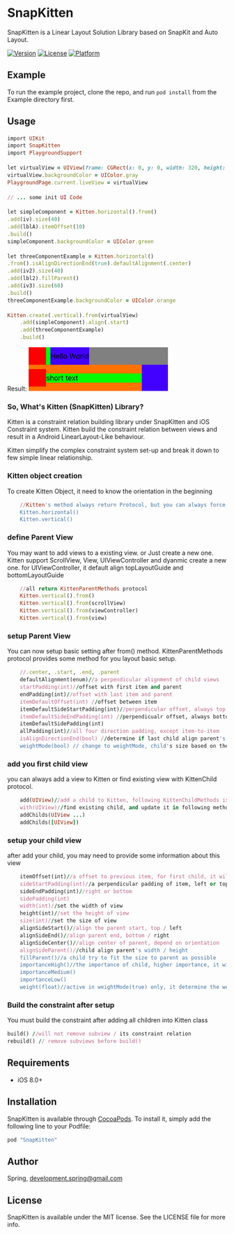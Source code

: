 # SnapKitten

SnapKitten is a Linear Layout Solution Library based on SnapKit and Auto Layout.

[![Version](https://img.shields.io/cocoapods/v/SnapKitten.svg?style=flat)](http://cocoapods.org/pods/SnapKitten)
[![License](https://img.shields.io/cocoapods/l/SnapKitten.svg?style=flat)](http://cocoapods.org/pods/SnapKitten)
[![Platform](https://img.shields.io/cocoapods/p/SnapKitten.svg?style=flat)](http://cocoapods.org/pods/SnapKitten)

## Example

To run the example project, clone the repo, and run `pod install` from the Example directory first.

## Usage

```ruby
import UIKit
import SnapKitten
import PlaygroundSupport

let virtualView = UIView(frame: CGRect(x: 0, y: 0, width: 320, height: 480))
virtualView.backgroundColor = UIColor.gray
PlaygroundPage.current.liveView = virtualView

// ... some init UI Code

let simpleComponent = Kitten.horizontal().from()
.add(iv).size(40)
.add(lblA).itemOffset(10)
.build()
simpleComponent.backgroundColor = UIColor.green

let threeComponentExample = Kitten.horizontal()
.from().isAlignDirectionEnd(true).defaultAlignment(.center)
.add(iv2).size(40)
.add(lbl2).fillParent()
.add(iv3).size(60)
.build()
threeComponentExample.backgroundColor = UIColor.orange

Kitten.create(.vertical).from(virtualView)
    .add(simpleComponent).align(.start)
    .add(threeComponentExample)
    .build()
```
Result:
![](website/static/simpleComponent.png)

### So, What's Kitten (SnapKitten) Library?

Kitten is a constraint relation building library under SnapKitten and iOS Constraint system.
Kitten build the constraint relation between views and result in a Android LinearLayout-Like behaviour.

Kitten simplify the complex constraint system set-up and break it down to few simple linear relationship. 


### Kitten object creation
To create Kitten Object, it need to know the orientation in the beginning
```ruby
	//Kitten's method always return Protocol, but you can always force cast to Kitten itself
	Kitten.horizontal()
	Kitten.vertical()
```

### define Parent View
You may want to add views to a existing view. or Just create a new one.
Kitten support ScrollView, View, UIViewController and dyanmic create a new one.
for UIViewController, it default align topLayoutGuide  and bottomLayoutGuide
```ruby
	//all return KittenParentMethods protocol
	Kitten.vertical().from()
	Kitten.vertical().from(scrollView)
	Kitten.vertical().from(viewController)
	Kitten.vertical().from(view)
```

### setup Parent View
You can now setup basic setting after from() method. KittenParentMethods protocol provides some method for you layout basic setup.
```ruby
	//.center, .start, .end, .parent
	defaultAlignment(enum)//a perpendicular alignment of child views
	startPadding(int)//offset with first item and parent
	endPadding(int)//offset with last item and parent
	itemDefaultOffset(int) //offset between item
	itemDefaultSideStartPadding(int)//perpendicular offset, always top or left
	itemDefaultSideEndPadding(int) //perpendicualr offset, always bottom or right
	itemDefaultSidePadding(int)
	allPadding(int)//all four direction padding, except item-to-item
	isAlignDirectionEnd(bool) //determine if last child align parent's end. Like match_parent in LinearLayout
	weightMode(bool) // change to weightMode, child's size based on the weight related to parent, usually use with isAlignDirectionEnd(true)
```
### add you first child view
you can always add a view to Kitten or find existing view with KittenChild protocol.
```ruby
	add(UIView)//add a child to Kitten, following KittenChildMethods is updating this child view 
	with(UIView)//find existing child, and update it in following method call
	addChilds(UIView ...)
	addChilds([UIView])
```

### setup your child view
after add your child, you may need to provide some information about this view
```ruby
	itemOffset(int)//a offset to previous item, for first child, it will not be active
	sideStartPadding(int)//a perpendicular padding of item, left or top
	sideEndPadding(int)//right or bottom
	sidePadding(int)
	width(int)//set the width of view
	height(int)//set the height of view
	size(int)//set the size of view
	alignSideStart()//align the parent start, top / left
	alignSideEnd()//align parent end, bottom / right
	alignSideCenter()//align center of parent, depend on orientation
	alignSideParent()//child align parent's width / height
	fillParent()//a child try to fit the size to parent as possible
	importanceHigh()//the importance of child, higher importance, it will not be compress if other view is big to fillup the parent orientation
	importanceMedium()
	importanceLow()
	weight(float)//active in weightMode(true) only, it determine the weight of item, default is 1.
```

### Build the constraint after setup
You must build the constraint after adding all children into Kitten class
```ruby
build() //will not remove subview / its constraint relation
rebuild() // remove subviews before build()
```

## Requirements
- iOS 8.0+

## Installation

SnapKitten is available through [CocoaPods](http://cocoapods.org). To install
it, simply add the following line to your Podfile:

```ruby
pod "SnapKitten"
```

## Author

Spring, development.spring@gmail.com

## License

SnapKitten is available under the MIT license. See the LICENSE file for more info.
